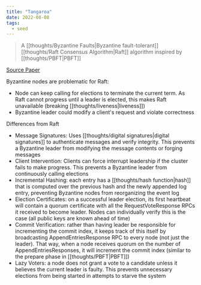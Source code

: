 ```yaml
---
title: "Tangaroa"
date: 2022-08-08
tags:
  - seed
---
```


> A [[thoughts/Byzantine Faults|Byzantine fault-tolerant]] [[thoughts/Raft Consensus Algorithm|Raft]] algorithm inspired by [[thoughts/PBFT|PBFT]]

[Source Paper](https://www.scs.stanford.edu/14au-cs244b/labs/projects/copeland_zhong.pdf)

Byzantine nodes are problematic for Raft:

- Node can keep calling for elections to terminate the current term. As Raft cannot progress until a leader is elected, this makes Raft unavailable (breaking [[thoughts/liveness|liveness]])
- Byzantine leader could modify a client's request and violate correctness

Differences from Raft

- Message Signatures: Uses [[thoughts/digital signatures|digital signatures]] to authenticate messages and verify integrity. This prevents a Byzantine leader from modifying the message contents or forging messages
- Client Intervention: Clients can force interrupt leadership if the cluster fails to make progress. This prevents a Byzantine leader from continuously calling elections
- Incremental Hashing: each entry has a [[thoughts/hash function|hash]] that is computed over the previous hash and the newly appended log entry, preventing Byzantine nodes from reorganizing the event log
- Election Certificates: on a successful leader election, its first heartbeat will contain a quorum certificate with all the RequestVoteResponse RPCs it received to become leader. Nodes can individually verify this is the case (all public keys are known ahead of time)
- Commit Verification: rather than having leader be responsible for incrementing the commit index, it keeps track of this itself by broadcasting AppendEntriesResponse RPC to every node (not just the leader). That way, when a node receives quorum on the number of AppendEntriesResponses, it will increment the commit index (similar to the prepare phase in [[thoughts/PBFT|PBFT]])
- Lazy Voters: a node does not grant a vote to a candidate unless it believes the current leader is faulty. This prevents unnecessary elections from being started in attempts to starve the system
